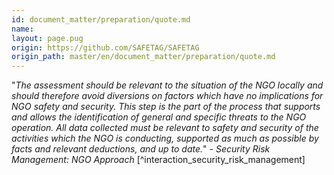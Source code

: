 ```yaml
---
id: document_matter/preparation/quote.md
name: 
layout: page.pug
origin: https://github.com/SAFETAG/SAFETAG
origin_path: master/en/document_matter/preparation/quote.md
---
```

"*The assessment should be relevant to the situation of the NGO locally and should therefore avoid diversions on factors which have no implications for NGO safety and security. This step is the part of the process that supports and allows the identification of general and specific threats to the NGO operation. All data collected must be relevant to safety and security of the activities which the NGO is conducting, supported as much as possible by facts and relevant deductions, and up to date.*" - _Security Risk Management: NGO Approach_ [^interaction_security_risk_management]

